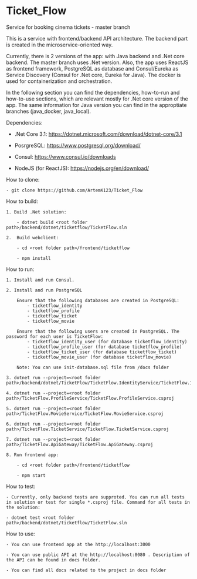 # Ticket_Flow
Service for booking cinema tickets - master branch

This is a service with frontend/backend API architecture. The backend part is created in the microservice-oriented way.

Currently, there is 2 versions of the app: with Java backend and .Net core backend. The master branch uses .Net version. 
Also, the app uses ReactJS as frontend framework, PostgreSQL as database and Consul/Eureka as Service Discovery (Consul for .Net core, Eureka for Java). 
The docker is used for containerization and orchestration.

In the following section you can find the dependencies, how-to-run and how-to-use sections, which are relevant mostly for .Net core version of the app. 
The same information for Java version you can find in the approptiate branches (java_docker, java_local).


Dependencies:

 - .Net Core 3.1: https://dotnet.microsoft.com/download/dotnet-core/3.1
 
 - PosrgreSQL: https://www.postgresql.org/download/
 
 - Consul: https://www.consul.io/downloads
 
 - NodeJS (for ReactJS): https://nodejs.org/en/download/


How to clone:

    - git clone https://github.com/ArtemK123/Ticket_Flow


How to build:
 
	1. Build .Net solution:
	    
		- dotnet build <root folder path>/backend/dotnet/ticketflow/TicketFlow.sln
		
	2. 	Build webclient:
	    
		- cd <root folder path>/frontend/ticketflow
		
		- npm install


How to run:

	1. Install and run Consul.

	2. Install and run PostgreSQL 
	    
		Ensure that the following databases are created in PostgreSQL:
		    - ticketflow_identity
			- ticketflow_profile
			- ticketflow_ticket
			- ticketflow_movie
			
		Ensure that the following users are created in PostgreSQL. The password for each user is TicketFlow:
	        - ticketflow_identity_user (for database ticketflow_identity)
			- ticketflow_profile_user (for database ticketflow_profile)
			- ticketflow_ticket_user (for database ticketflow_ticket)
			- ticketflow_movie_user (for database ticketflow_movie)
			
		Note: You can use init-database.sql file from /docs folder

	3. dotnet run --project=<root folder path>/backend/dotnet/TicketFlow/TicketFlow.IdentityService/TicketFlow.IdentityService.csproj

	4. dotnet run --project=<root folder path>/TicketFlow.ProfileService/TicketFlow.ProfileService.csproj

	5. dotnet run --project=<root folder path>/TicketFlow.MovieService/TicketFlow.MovieService.csproj

	6. dotnet run --project=<root folder path>/TicketFlow.TicketService/TicketFlow.TicketService.csproj

	7. dotnet run --project=<root folder path>/TicketFlow.ApiGateway/TicketFlow.ApiGateway.csproj

    8. Run frontend app:
	
	    - cd <root folder path>/frontend/ticketflow
		
		- npm start


How to test:

    - Currently, only backend tests are supproted. You can run all tests in solution or test for single *.csproj file. Command for all tests in the solution:
	
	- dotnet test <root folder path>/backend/dotnet/ticketflow/TicketFlow.sln


How to use:

    - You can use frontend app at the http://localhost:3000

    - You can use public API at the http://localhost:8080 . Description of the API can be found in docs folder.
	
	- You can find all docs related to the project in docs folder
